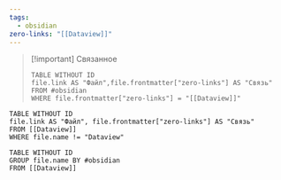 ```yaml
---
tags:
  - obsidian
zero-links: "[[Dataview]]"
---
```


>[!important] Связанное
>```dataview
>TABLE WITHOUT ID
>file.link AS "Файл",file.frontmatter["zero-links"] AS "Связь" 
>FROM #obsidian
>WHERE file.frontmatter["zero-links"] = "[[Dataview]]"
>```


```dataview
TABLE WITHOUT ID
file.link AS "Файл", file.frontmatter["zero-links"] AS "Связь"
FROM [[Dataview]]
WHERE file.name != "Dataview"
```


```dataview
TABLE WITHOUT ID
GROUP file.name BY #obsidian 
FROM [[Dataview]]

```
